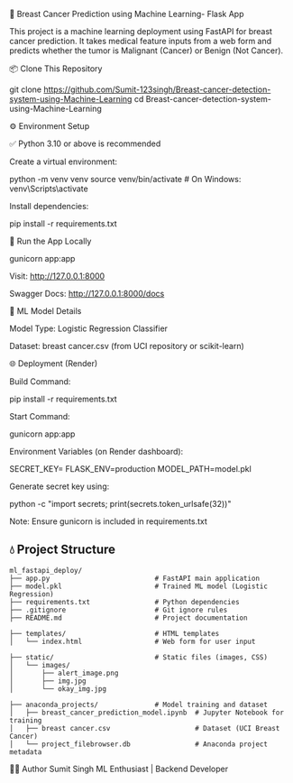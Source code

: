 🧠 Breast Cancer Prediction using Machine Learning- Flask App

This project is a machine learning deployment using FastAPI for breast cancer prediction. It takes medical feature inputs from a web form and predicts whether the tumor is Malignant (Cancer) or Benign (Not Cancer).



📦 Clone This Repository

git clone https://github.com/Sumit-123singh/Breast-cancer-detection-system-using-Machine-Learning
cd Breast-cancer-detection-system-using-Machine-Learning

⚙️ Environment Setup

✅ Python 3.10 or above is recommended

Create a virtual environment:

python -m venv venv
source venv/bin/activate    # On Windows: venv\Scripts\activate

Install dependencies:

pip install -r requirements.txt

🚀 Run the App Locally

gunicorn app:app

Visit: http://127.0.0.1:8000

Swagger Docs: http://127.0.0.1:8000/docs

🧠 ML Model Details

Model Type: Logistic Regression Classifier

Dataset: breast cancer.csv (from UCI repository or scikit-learn)

🌐 Deployment (Render)

Build Command:

pip install -r requirements.txt

Start Command:

gunicorn app:app

Environment Variables (on Render dashboard):

SECRET_KEY=<your-secret-key-generated>
FLASK_ENV=production
MODEL_PATH=model.pkl

Generate secret key using:

python -c "import secrets; print(secrets.token_urlsafe(32))"

Note: Ensure gunicorn is included in requirements.txt



## 💧 Project Structure

```text
ml_fastapi_deploy/
├── app.py                          # FastAPI main application
├── model.pkl                       # Trained ML model (Logistic Regression)
├── requirements.txt                # Python dependencies
├── .gitignore                      # Git ignore rules
├── README.md                       # Project documentation

├── templates/                      # HTML templates
│   └── index.html                  # Web form for user input

├── static/                         # Static files (images, CSS)
│   └── images/
│       ├── alert_image.png
│       ├── img.jpg
│       └── okay_img.jpg

├── anaconda_projects/              # Model training and dataset
│   ├── breast_cancer_prediction_model.ipynb  # Jupyter Notebook for training
│   ├── breast cancer.csv                     # Dataset (UCI Breast Cancer)
│   └── project_filebrowser.db                # Anaconda project metadata
```



👨‍💻 Author
Sumit Singh
ML Enthusiast | Backend Developer
